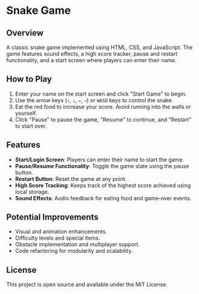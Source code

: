 # Snake Game

## Overview

A classic snake game implemented using HTML, CSS, and JavaScript. The game features sound effects, a high score tracker, pause and restart functionality, and a start screen where players can enter their name.

## How to Play

1. Enter your name on the start screen and click "Start Game" to begin.
2. Use the arrow keys (`↑`, `↓`, `←`, `→`) or `WASD` keys to control the snake.
3. Eat the red food to increase your score. Avoid running into the walls or yourself.
4. Click "Pause" to pause the game, "Resume" to continue, and "Restart" to start over.

## Features

- **Start/Login Screen**: Players can enter their name to start the game.
- **Pause/Resume Functionality**: Toggle the game state using the pause button.
- **Restart Button**: Reset the game at any point.
- **High Score Tracking**: Keeps track of the highest score achieved using local storage.
- **Sound Effects**: Audio feedback for eating food and game-over events.

## Potential Improvements

- Visual and animation enhancements.
- Difficulty levels and special items.
- Obstacle implementation and multiplayer support.
- Code refactoring for modularity and scalability.

## License

This project is open source and available under the MIT License.
